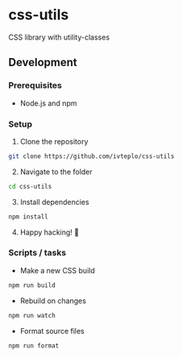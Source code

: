 # css-utils

CSS library with utility-classes

## Development

### Prerequisites

- Node.js and npm

### Setup

1. Clone the repository

```bash
git clone https://github.com/ivteplo/css-utils
```

2. Navigate to the folder

```bash
cd css-utils
```

3. Install dependencies

```bash
npm install
```

4. Happy hacking! 🎉

### Scripts / tasks

- Make a new CSS build

```bash
npm run build
```

- Rebuild on changes

```bash
npm run watch
```

- Format source files

```bash
npm run format
```
